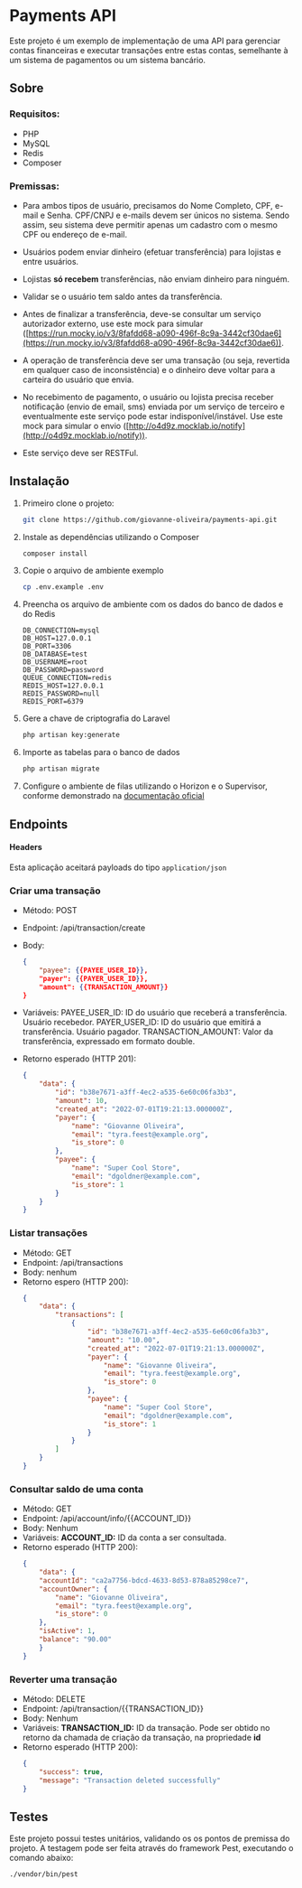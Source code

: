 # Payments API

Este projeto é um exemplo de implementação de uma API para gerenciar contas financeiras e executar transações entre estas contas, semelhante à um sistema de pagamentos ou um sistema bancário.

## Sobre

### Requisitos:

 - PHP
 - MySQL
 - Redis
 - Composer

### Premissas:

-   Para ambos tipos de usuário, precisamos do Nome Completo, CPF, e-mail e Senha. CPF/CNPJ e e-mails devem ser únicos no sistema. Sendo assim, seu sistema deve permitir apenas um cadastro com o mesmo CPF ou endereço de e-mail.
    
-   Usuários podem enviar dinheiro (efetuar transferência) para lojistas e entre usuários.
    
-   Lojistas  **só recebem**  transferências, não enviam dinheiro para ninguém.
    
-   Validar se o usuário tem saldo antes da transferência.
    
-   Antes de finalizar a transferência, deve-se consultar um serviço autorizador externo, use este mock para simular ([https://run.mocky.io/v3/8fafdd68-a090-496f-8c9a-3442cf30dae6](https://run.mocky.io/v3/8fafdd68-a090-496f-8c9a-3442cf30dae6)).
    
-   A operação de transferência deve ser uma transação (ou seja, revertida em qualquer caso de inconsistência) e o dinheiro deve voltar para a carteira do usuário que envia.
    
-   No recebimento de pagamento, o usuário ou lojista precisa receber notificação (envio de email, sms) enviada por um serviço de terceiro e eventualmente este serviço pode estar indisponível/instável. Use este mock para simular o envio ([http://o4d9z.mocklab.io/notify](http://o4d9z.mocklab.io/notify)).
    
-   Este serviço deve ser RESTFul.

## Instalação

1. Primeiro clone o projeto:
	```bash
	git clone https://github.com/giovanne-oliveira/payments-api.git
	```
2. Instale as dependências utilizando o Composer
	```bash
	composer install
	```
3. Copie o arquivo de ambiente exemplo 
	```bash
	cp .env.example .env
	```
4. Preencha os arquivo de ambiente com os dados do banco de dados e do Redis
	```
	DB_CONNECTION=mysql
	DB_HOST=127.0.0.1
	DB_PORT=3306
	DB_DATABASE=test
	DB_USERNAME=root
	DB_PASSWORD=password
	QUEUE_CONNECTION=redis
	REDIS_HOST=127.0.0.1
	REDIS_PASSWORD=null
	REDIS_PORT=6379
	```
5. Gere a chave de criptografia do Laravel
	```bash
	php artisan key:generate
	```
6. Importe as tabelas para o banco de dados
	```bash
	php artisan migrate
	```
7. Configure o ambiente de filas utilizando o Horizon e o Supervisor, conforme demonstrado na [documentação oficial](https://laravel.com/docs/9.x/horizon#installing-supervisor)

## Endpoints

#### Headers
Esta aplicação aceitará payloads do tipo `application/json`

### Criar uma transação

 - Método: POST
 - Endpoint: /api/transaction/create
 - Body:
	```json
	{
		"payee": {{PAYEE_USER_ID}},
		"payer": {{PAYER_USER_ID}},
		"amount": {{TRANSACTION_AMOUNT}}
	}
	``` 
- Variáveis:
	PAYEE_USER_ID: ID do usuário que receberá a transferência. Usuário recebedor.
	PAYER_USER_ID: ID do usuário que emitirá a transferência. Usuário pagador.
	TRANSACTION_AMOUNT: Valor da transferência, expressado em formato double.

- Retorno esperado (HTTP 201):
	```json
	{
		"data": {
			"id": "b38e7671-a3ff-4ec2-a535-6e60c06fa3b3",
			"amount": 10,
			"created_at": "2022-07-01T19:21:13.000000Z",
			"payer": {
				"name": "Giovanne Oliveira",
				"email": "tyra.feest@example.org",
				"is_store": 0
			},
			"payee": {
				"name": "Super Cool Store",
				"email": "dgoldner@example.com",
				"is_store": 1
			}
		}
	}
	```
### Listar transações

 - Método: GET
 - Endpoint: /api/transactions
 - Body: nenhum
 - Retorno espero (HTTP 200):
	```json
	{
		"data": {
			"transactions": [
				{
					"id": "b38e7671-a3ff-4ec2-a535-6e60c06fa3b3",
					"amount": "10.00",
					"created_at": "2022-07-01T19:21:13.000000Z",
					"payer": {
						"name": "Giovanne Oliveira",
						"email": "tyra.feest@example.org",
						"is_store": 0
					},
					"payee": {
						"name": "Super Cool Store",
						"email": "dgoldner@example.com",
						"is_store": 1
					}
				}
			]
		}
	}
	```
### Consultar saldo de uma conta
 - Método: GET
 - Endpoint: /api/account/info/{{ACCOUNT_ID}}
 - Body: Nenhum
- Variáveis: 
	**ACCOUNT_ID:** ID da conta a ser consultada.
- Retorno esperado (HTTP 200):
	```json
	{
		"data": {
		"accountId": "ca2a7756-bdcd-4633-8d53-878a85298ce7",
		"accountOwner": {
			"name": "Giovanne Oliveira",
			"email": "tyra.feest@example.org",
			"is_store": 0
		},
		"isActive": 1,
		"balance": "90.00"
		}
	}
	```
### Reverter uma transação
- Método: DELETE
 - Endpoint: /api/transaction/{{TRANSACTION_ID}}
 - Body: Nenhum
 - Variáveis:
	 **TRANSACTION_ID:** ID da transação. Pode ser obtido no retorno da chamada de criação da transação, na propriedade **id**
- Retorno esperado (HTTP 200):
	```json
	{
		"success": true,
		"message": "Transaction deleted successfully"
	}
	```

## Testes
Este projeto possui testes unitários, validando os os pontos de premissa do projeto. A testagem pode ser feita através do framework Pest, executando o comando abaixo:
```bash
./vendor/bin/pest
```

